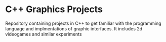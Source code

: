 # C++ Graphics Projects
Repository containing projects in C++ to get familiar with the programming language and implmentations of graphic interfaces. It includes 2d videogames and similar experiments
